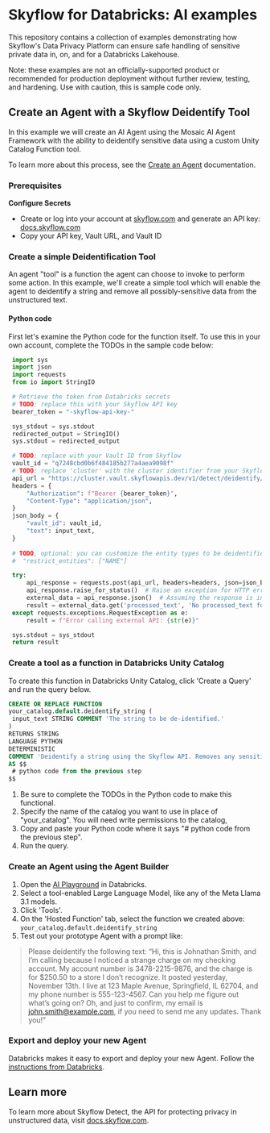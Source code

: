 
# Skyflow for Databricks: AI examples

This repository contains a collection of examples demonstrating how Skyflow's Data Privacy Platform can ensure safe handling of sensitive private data in, on, and for a Databricks Lakehouse.

Note: these examples are not an officially-supported product or recommended for production deployment without further review, testing, and hardening. Use with caution, this is sample code only.

## Create an Agent with a Skyflow Deidentify Tool

In this example we will create an AI Agent using the Mosaic AI Agent Framework with the ability to deidentify sensitive data using a custom Unity Catalog Function tool.

To learn more about this process, see the [Create an Agent](https://docs.databricks.com/en/generative-ai/agent-framework/create-agent.html) documentation.

### Prerequisites

**Configure Secrets**

- Create or log into your account at [skyflow.com](https://skyflow.com) and generate an API key: [docs.skyflow.com](https://docs.skyflow.com/api-authentication/)
- Copy your API key, Vault URL, and Vault ID


### Create a simple Deidentification Tool

An agent "tool" is a function the agent can choose to invoke to perform some action. In this example, we'll create a simple tool which will enable the agent to deidentify a string and remove all possibly-sensitive data from the unstructured text.

#### Python code

First let's examine the Python code for the function itself. To use this in your own account, complete the TODOs in the sample code below:

```py
 import sys
 import json
 import requests
 from io import StringIO

 # Retrieve the token from Databricks secrets
 # TODO: replace this with your Skyflow API key
 bearer_token = "-skyflow-api-key-"

 sys_stdout = sys.stdout
 redirected_output = StringIO()
 sys.stdout = redirected_output

 # TODO: replace with your Vault ID from Skyflow
 vault_id = "q7248cbd0b6f484185b277a4aea9098f"
 # TODO: replace 'cluster' with the cluster identifier from your Skyflow Vault URL
 api_url = "https://cluster.vault.skyflowapis.dev/v1/detect/deidentify/string"
 headers = {
     "Authorization": f"Bearer {bearer_token}",
     "Content-Type": "application/json",
 }
 json_body = {
     "vault_id": vault_id,
     "text": input_text,
 }
 
 # TODO, optional: you can customize the entity types to be deidentified by passing values in "restrict_entities", for example: 
 #  "restrict_entities": ["NAME"]

 try:
     api_response = requests.post(api_url, headers=headers, json=json_body)
     api_response.raise_for_status()  # Raise an exception for HTTP errors
     external_data = api_response.json()  # Assuming the response is in JSON format
     result = external_data.get('processed_text', 'No processed_text found')
 except requests.exceptions.RequestException as e:
     result = f"Error calling external API: {str(e)}"

 sys.stdout = sys_stdout
 return result
```


### Create a tool as a function in Databricks Unity Catalog

To create this function in Databricks Unity Catalog, click 'Create a Query' and run the query below. 

```sql
CREATE OR REPLACE FUNCTION
your_catalog.default.deidentify_string (
 input_text STRING COMMENT 'The string to be de-identified.'
)
RETURNS STRING
LANGUAGE PYTHON
DETERMINISTIC
COMMENT 'Deidentify a string using the Skyflow API. Removes any sensitive data from the string and returns a safe string with placeholders in place of sensitive data tokens.'
AS $$
 # python code from the previous step
$$
```

1. Be sure to complete the TODOs in the Python code to make this functional. 
2. Specify the name of the catalog you want to use in place of "your_catalog". You will need write permissions to the catalog, 
3. Copy and paste your Python code where it says "# python code from the previous step".
4. Run the query.

### Create an Agent using the Agent Builder

1. Open the [AI Playground](https://docs.databricks.com/en/large-language-models/ai-playground.html) in Databricks.
2. Select a tool-enabled Large Language Model, like any of the Meta Llama 3.1 models.
3. Click 'Tools'.
4. On the 'Hosted Function' tab, select the function we created above: `your_catalog.default.deidentify_string`
5. Test out your prototype Agent with a prompt like:

> Please deidentify the following text: “Hi, this is Johnathan Smith, and I’m calling because I noticed a strange charge on my checking account. My account number is 3478-2215-9876, and the charge is for $250.50 to a store I don’t recognize. It posted yesterday, November 13th. I live at 123 Maple Avenue, Springfield, IL 62704, and my phone number is 555-123-4567. Can you help me figure out what’s going on? Oh, and just to confirm, my email is john.smith@example.com, if you need to send me any updates. Thank you!”

### Export and deploy your new Agent

Databricks makes it easy to export and deploy your new Agent. Follow the [instructions from Databricks](https://docs.databricks.com/en/generative-ai/agent-framework/create-agent.html#export-and-deploy-ai-playground-agents).

## Learn more

To learn more about Skyflow Detect, the API for protecting privacy in unstructured data, visit [docs.skyflow.com](https://docs.skyflow.com/detect-overview/).